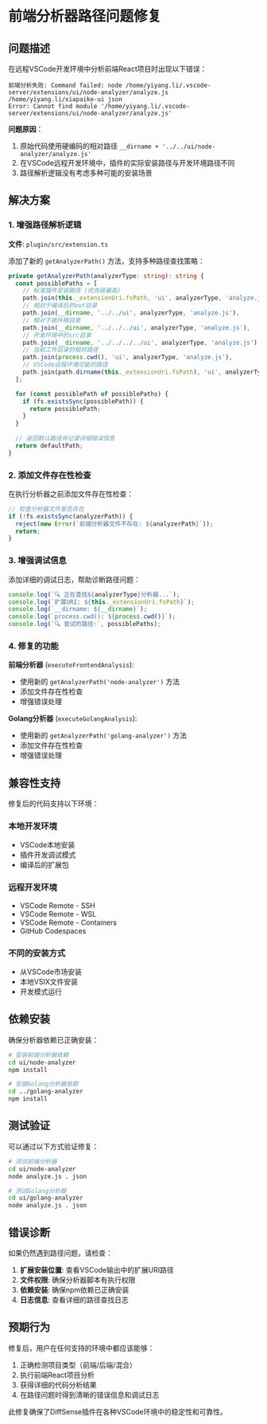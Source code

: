 # 前端分析器路径问题修复

## 问题描述

在远程VSCode开发环境中分析前端React项目时出现以下错误：

```
前端分析失败: Command failed: node /home/yiyang.li/.vscode-server/extensions/ui/node-analyzer/analyze.js /home/yiyang.li/xiapaike-ui json 
Error: Cannot find module '/home/yiyang.li/.vscode-server/extensions/ui/node-analyzer/analyze.js'
```

**问题原因**：
1. 原始代码使用硬编码的相对路径 `__dirname + '../../ui/node-analyzer/analyze.js'`
2. 在VSCode远程开发环境中，插件的实际安装路径与开发环境路径不同
3. 路径解析逻辑没有考虑多种可能的安装场景

## 解决方案

### 1. 增强路径解析逻辑

**文件**: `plugin/src/extension.ts`

添加了新的 `getAnalyzerPath()` 方法，支持多种路径查找策略：

```typescript
private getAnalyzerPath(analyzerType: string): string {
  const possiblePaths = [
    // 标准插件安装路径 (优先级最高)
    path.join(this._extensionUri.fsPath, 'ui', analyzerType, 'analyze.js'),
    // 相对于编译后的out目录
    path.join(__dirname, '../../ui', analyzerType, 'analyze.js'),
    // 相对于插件根目录
    path.join(__dirname, '../../../ui', analyzerType, 'analyze.js'),
    // 开发环境中的src目录
    path.join(__dirname, '../../../../ui', analyzerType, 'analyze.js'),
    // 当前工作目录的相对路径
    path.join(process.cwd(), 'ui', analyzerType, 'analyze.js'),
    // VSCode远程环境可能的路径
    path.join(path.dirname(this._extensionUri.fsPath), 'ui', analyzerType, 'analyze.js')
  ];

  for (const possiblePath of possiblePaths) {
    if (fs.existsSync(possiblePath)) {
      return possiblePath;
    }
  }
  
  // 返回默认路径并记录详细错误信息
  return defaultPath;
}
```

### 2. 添加文件存在性检查

在执行分析器之前添加文件存在性检查：

```typescript
// 检查分析器文件是否存在
if (!fs.existsSync(analyzerPath)) {
  reject(new Error(`前端分析器文件不存在: ${analyzerPath}`));
  return;
}
```

### 3. 增强调试信息

添加详细的调试日志，帮助诊断路径问题：

```typescript
console.log(`🔍 正在查找${analyzerType}分析器...`);
console.log(`扩展URI: ${this._extensionUri.fsPath}`);
console.log(`__dirname: ${__dirname}`);
console.log(`process.cwd(): ${process.cwd()}`);
console.log(`🔍 尝试的路径:`, possiblePaths);
```

### 4. 修复的功能

**前端分析器** (`executeFrontendAnalysis`):
- 使用新的 `getAnalyzerPath('node-analyzer')` 方法
- 添加文件存在性检查
- 增强错误处理

**Golang分析器** (`executeGolangAnalysis`):
- 使用新的 `getAnalyzerPath('golang-analyzer')` 方法  
- 添加文件存在性检查
- 增强错误处理

## 兼容性支持

修复后的代码支持以下环境：

### 本地开发环境
- VSCode本地安装
- 插件开发调试模式
- 编译后的扩展包

### 远程开发环境
- VSCode Remote - SSH
- VSCode Remote - WSL
- VSCode Remote - Containers
- GitHub Codespaces

### 不同的安装方式
- 从VSCode市场安装
- 本地VSIX文件安装
- 开发模式运行

## 依赖安装

确保分析器依赖已正确安装：

```bash
# 安装前端分析器依赖
cd ui/node-analyzer
npm install

# 安装Golang分析器依赖
cd ../golang-analyzer
npm install
```

## 测试验证

可以通过以下方式验证修复：

```bash
# 测试前端分析器
cd ui/node-analyzer
node analyze.js . json

# 测试Golang分析器
cd ui/golang-analyzer  
node analyze.js . json
```

## 错误诊断

如果仍然遇到路径问题，请检查：

1. **扩展安装位置**: 查看VSCode输出中的扩展URI路径
2. **文件权限**: 确保分析器脚本有执行权限
3. **依赖安装**: 确保npm依赖已正确安装
4. **日志信息**: 查看详细的路径查找日志

## 预期行为

修复后，用户在任何支持的环境中都应该能够：

1. 正确检测项目类型（前端/后端/混合）
2. 执行前端React项目分析
3. 获得详细的代码分析结果
4. 在路径问题时得到清晰的错误信息和调试日志

此修复确保了DiffSense插件在各种VSCode环境中的稳定性和可靠性。 